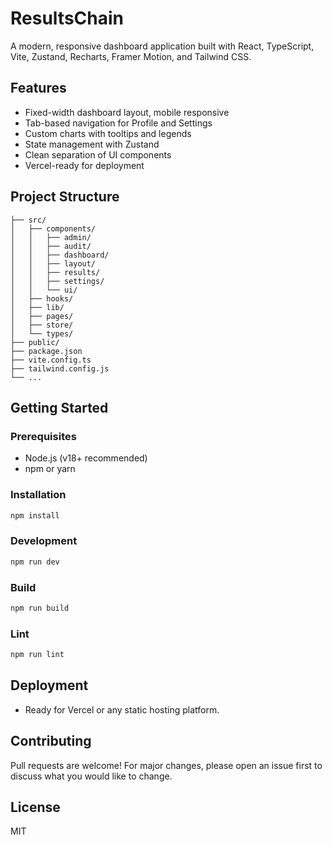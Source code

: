 # ResultsChain

A modern, responsive dashboard application built with React, TypeScript, Vite, Zustand, Recharts, Framer Motion, and Tailwind CSS.

## Features
- Fixed-width dashboard layout, mobile responsive
- Tab-based navigation for Profile and Settings
- Custom charts with tooltips and legends
- State management with Zustand
- Clean separation of UI components
- Vercel-ready for deployment

## Project Structure
```
├── src/
│   ├── components/
│   │   ├── admin/
│   │   ├── audit/
│   │   ├── dashboard/
│   │   ├── layout/
│   │   ├── results/
│   │   ├── settings/
│   │   └── ui/
│   ├── hooks/
│   ├── lib/
│   ├── pages/
│   ├── store/
│   └── types/
├── public/
├── package.json
├── vite.config.ts
├── tailwind.config.js
└── ...
```

## Getting Started

### Prerequisites
- Node.js (v18+ recommended)
- npm or yarn

### Installation
```sh
npm install
```

### Development
```sh
npm run dev
```

### Build
```sh
npm run build
```

### Lint
```sh
npm run lint
```

## Deployment
- Ready for Vercel or any static hosting platform.

## Contributing
Pull requests are welcome! For major changes, please open an issue first to discuss what you would like to change.

## License
MIT
